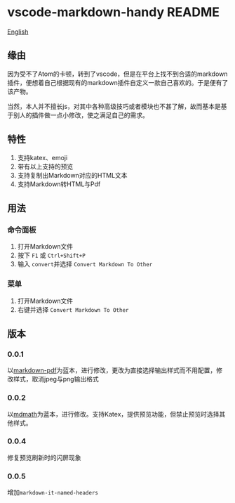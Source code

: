 # vscode-markdown-handy README

[English](README.md)

## 缘由

因为受不了Atom的卡顿，转到了vscode，但是在平台上找不到合适的markdown插件，便想着自己根据现有的markdown插件自定义一款自己喜欢的。于是便有了该产物。

当然，本人并不擅长js，对其中各种高级技巧或者模块也不甚了解，故而基本是基于别人的插件做一点小修改，使之满足自己的需求。

## 特性

1. 支持katex、emoji
1. 带有以上支持的预览
1. 支持复制出Markdown对应的HTML文本
1. 支持Markdown转HTML与Pdf


## 用法

### 命令面板

1. 打开Markdown文件
1. 按下 `F1` 或 `Ctrl+Shift+P`
1. 输入 `convert`并选择 `Convert Markdown To Other`


### 菜单

1. 打开Markdown文件
1. 右键并选择 `Convert Markdown To Other`

## 版本

### 0.0.1 

以[markdown-pdf](https://github.com/yzane/vscode-markdown-pdf)为蓝本，进行修改，更改为直接选择输出样式而不用配置，修改样式，取消jpeg与png输出格式

### 0.0.2

以[mdmath](https://github.com/goessner/mdmath)为蓝本，进行修改。支持Katex，提供预览功能，但禁止预览时选择其他样式。

### 0.0.4

修复预览刷新时的闪屏现象

### 0.0.5

增加`markdown-it-named-headers`